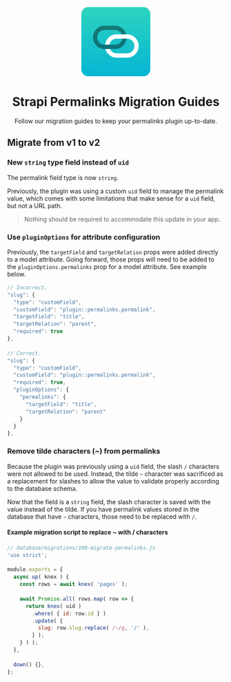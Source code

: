 <div align="center">
  <img style="width: 160px; height: auto;" src="public/logo-2x.png" alt="Logo for Strapi permalinks plugin" />
  <h1>Strapi Permalinks Migration Guides</h1>
  <p>Follow our migration guides to keep your permalinks plugin up-to-date.</p>
</div>

## Migrate from v1 to v2

### New `string` type field instead of `uid`
The permalink field type is now `string`.

Previously, the plugin was using a custom `uid` field to manage the permalink value, which comes with some limitations that make sense for a `uid` field, but not a URL path.

> Nothing should be required to accommodate this update in your app.

### Use `pluginOptions` for attribute configuration
Previously, the `targetField` and `targetRelation` props were added directly to a model attribute. Going forward, those props will need to be added to the `pluginOptions.permalinks` prop for a model attribute. See example below.

```js
// Incorrect.
"slug": {
  "type": "customField",
  "customField": "plugin::permalinks.permalink",
  "targetField": "title",
  "targetRelation": "parent",
  "required": true
},

// Correct.
"slug": {
  "type": "customField",
  "customField": "plugin::permalinks.permalink",
  "required": true,
  "pluginOptions": {
    "permalinks": {
      "targetField": "title",
      "targetRelation": "parent"
    }
  }
},
```

### Remove tilde characters (~) from permalinks
Because the plugin was previously using a `uid` field, the slash `/` characters were not allowed to be used. Instead, the tilde `~` character was sacrificed as a replacement for slashes to allow the value to validate properly according to the database schema.

Now that the field is a `string` field, the slash character is saved with the value instead of the tilde. If you have permalink values stored in the database that have `~` characters, those need to be replaced with `/`.

#### Example migration script to replace ~ with / characters

```js
// database/migrations/100-migrate-permalinks.js
'use strict';

module.exports = {
  async up( knex ) {
    const rows = await knex( 'pages' );

    await Promise.all( rows.map( row => {
      return knex( uid )
        .where( { id: row.id } )
        .update( {
          slug: row.slug.replace( /~/g, '/' ),
        } );
    } ) );
  },

  down() {},
};
```
